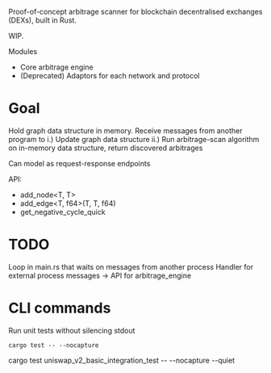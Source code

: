 Proof-of-concept arbitrage scanner for blockchain decentralised exchanges (DEXs), built in Rust.

WIP.

Modules
- Core arbitrage engine
- (Deprecated) Adaptors for each network and protocol

# Goal

Hold graph data structure in memory. Receive messages from another program to
i.) Update graph data structure
ii.) Run arbitrage-scan algorithm on in-memory data structure, return discovered arbitrages

Can model as request-response endpoints

API:
- add_node<T, T>
- add_edge<T, f64>(T, T, f64)
- get_negative_cycle_quick

# TODO

Loop in main.rs that waits on messages from another process
Handler for external process messages
-> API for arbitrage_engine

# CLI commands

Run unit tests without silencing stdout

```
cargo test -- --nocapture
```

cargo test uniswap_v2_basic_integration_test -- --nocapture --quiet